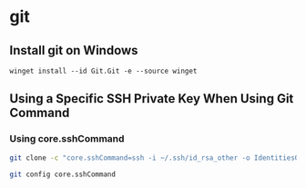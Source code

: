 # git

## Install git on Windows

```shell
winget install --id Git.Git -e --source winget
```

## Using a Specific SSH Private Key When Using Git Command

### Using core.sshCommand

```bash
git clone -c "core.sshCommand=ssh -i ~/.ssh/id_rsa_other -o IdentitiesOnly=yes" git@github.com:user/project.git
```

```bash
git config core.sshCommand
```
